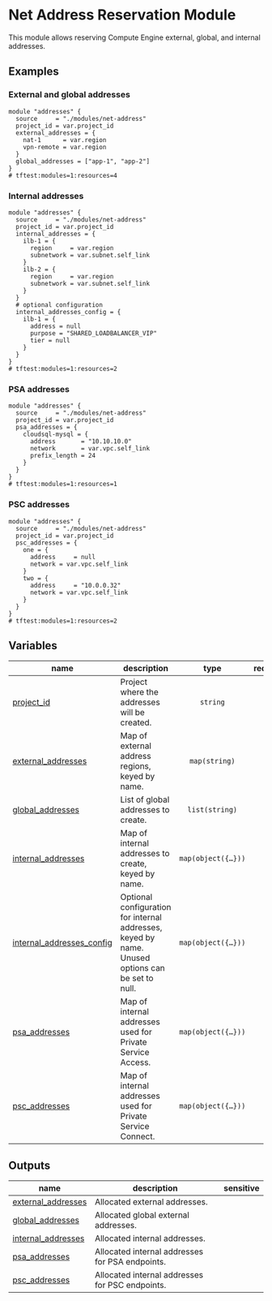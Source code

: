 # Net Address Reservation Module

This module allows reserving Compute Engine external, global, and internal addresses.

## Examples

### External and global addresses

```hcl
module "addresses" {
  source     = "./modules/net-address"
  project_id = var.project_id
  external_addresses = {
    nat-1      = var.region
    vpn-remote = var.region
  }
  global_addresses = ["app-1", "app-2"]
}
# tftest:modules=1:resources=4
```

### Internal addresses

```hcl
module "addresses" {
  source     = "./modules/net-address"
  project_id = var.project_id
  internal_addresses = {
    ilb-1 = {
      region     = var.region
      subnetwork = var.subnet.self_link
    }
    ilb-2 = {
      region     = var.region
      subnetwork = var.subnet.self_link
    }
  }
  # optional configuration
  internal_addresses_config = {
    ilb-1 = {
      address = null
      purpose = "SHARED_LOADBALANCER_VIP"
      tier = null
    }
  }
}
# tftest:modules=1:resources=2
```

### PSA addresses

```hcl
module "addresses" {
  source     = "./modules/net-address"
  project_id = var.project_id
  psa_addresses = {
    cloudsql-mysql = {
      address       = "10.10.10.0"
      network       = var.vpc.self_link
      prefix_length = 24
    }
  }
}
# tftest:modules=1:resources=1
```

### PSC addresses

```hcl
module "addresses" {
  source     = "./modules/net-address"
  project_id = var.project_id
  psc_addresses = {
    one = {
      address     = null
      network = var.vpc.self_link
    }
    two = {
      address     = "10.0.0.32"
      network = var.vpc.self_link
    }
  }
}
# tftest:modules=1:resources=2
```
<!-- BEGIN TFDOC -->

## Variables

| name | description | type | required | default |
|---|---|:---:|:---:|:---:|
| [project_id](variables.tf#L60) | Project where the addresses will be created. | <code>string</code> | ✓ |  |
| [external_addresses](variables.tf#L17) | Map of external address regions, keyed by name. | <code>map&#40;string&#41;</code> |  | <code>&#123;&#125;</code> |
| [global_addresses](variables.tf#L29) | List of global addresses to create. | <code>list&#40;string&#41;</code> |  | <code>&#91;&#93;</code> |
| [internal_addresses](variables.tf#L35) | Map of internal addresses to create, keyed by name. | <code title="map&#40;object&#40;&#123;&#10;  region     &#61; string&#10;  subnetwork &#61; string&#10;&#125;&#41;&#41;">map&#40;object&#40;&#123;&#8230;&#125;&#41;&#41;</code> |  | <code>&#123;&#125;</code> |
| [internal_addresses_config](variables.tf#L44) | Optional configuration for internal addresses, keyed by name. Unused options can be set to null. | <code title="map&#40;object&#40;&#123;&#10;  address &#61; string&#10;  purpose &#61; string&#10;  tier    &#61; string&#10;&#125;&#41;&#41;">map&#40;object&#40;&#123;&#8230;&#125;&#41;&#41;</code> |  | <code>&#123;&#125;</code> |
| [psa_addresses](variables.tf#L65) | Map of internal addresses used for Private Service Access. | <code title="map&#40;object&#40;&#123;&#10;  address       &#61; string&#10;  network       &#61; string&#10;  prefix_length &#61; number&#10;&#125;&#41;&#41;">map&#40;object&#40;&#123;&#8230;&#125;&#41;&#41;</code> |  | <code>&#123;&#125;</code> |
| [psc_addresses](variables.tf#L75) | Map of internal addresses used for Private Service Connect. | <code title="map&#40;object&#40;&#123;&#10;  address &#61; string&#10;  network &#61; string&#10;&#125;&#41;&#41;">map&#40;object&#40;&#123;&#8230;&#125;&#41;&#41;</code> |  | <code>&#123;&#125;</code> |

## Outputs

| name | description | sensitive |
|---|---|:---:|
| [external_addresses](outputs.tf#L17) | Allocated external addresses. |  |
| [global_addresses](outputs.tf#L28) | Allocated global external addresses. |  |
| [internal_addresses](outputs.tf#L39) | Allocated internal addresses. |  |
| [psa_addresses](outputs.tf#L50) | Allocated internal addresses for PSA endpoints. |  |
| [psc_addresses](outputs.tf#L62) | Allocated internal addresses for PSC endpoints. |  |

<!-- END TFDOC -->
